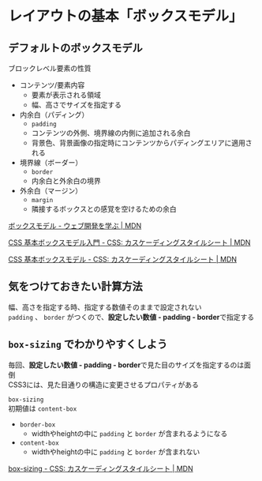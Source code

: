 # レイアウトの基本「ボックスモデル」

## デフォルトのボックスモデル

ブロックレベル要素の性質

- コンテンツ/要素内容
  - 要素が表示される領域
  - 幅、高さでサイズを指定する
- 内余白（パディング）
  - `padding`
  - コンテンツの外側、境界線の内側に追加される余白
  - 背景色、背景画像の指定時にコンテンツからパディングエリアに適用される
- 境界線（ボーダー）
  - `border`
  - 内余白と外余白の境界
- 外余白（マージン）
  - `margin`
  - 隣接するボックスとの感覚を空けるための余白

[ボックスモデル - ウェブ開発を学ぶ | MDN](https://developer.mozilla.org/ja/docs/Learn/CSS/Building_blocks/The_box_model)

[CSS 基本ボックスモデル入門 - CSS: カスケーディングスタイルシート | MDN](https://developer.mozilla.org/ja/docs/Web/CSS/CSS_Box_Model/Introduction_to_the_CSS_box_model)

[CSS 基本ボックスモデル - CSS: カスケーディングスタイルシート | MDN](https://developer.mozilla.org/ja/docs/Web/CSS/CSS_Box_Model)


## 気をつけておきたい計算方法

幅、高さを指定する時、指定する数値そのままで設定されない  
`padding` 、 `border` がつくので、**設定したい数値 - padding - border**で指定する

## `box-sizing` でわかりやすくしよう

毎回、**設定したい数値 - padding - border**で見た目のサイズを指定するのは面倒  
CSS3には、見た目通りの構造に変更させるプロパティがある

`box-sizing`  
初期値は `content-box`

- `border-box`
  - widthやheightの中に `padding` と `border` が含まれるようになる
- `content-box`
  - widthやheightの中に `padding` と `border` が含まれない

[box-sizing - CSS: カスケーディングスタイルシート | MDN](https://developer.mozilla.org/ja/docs/Web/CSS/box-sizing)
